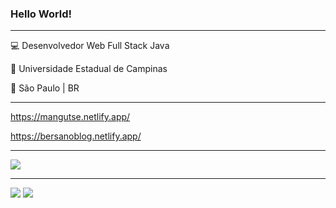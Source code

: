 ### Hello World!

<hr>

💻 Desenvolvedor Web Full Stack Java

🏫 Universidade Estadual de Campinas

🏡 São Paulo | BR

<hr>

https://mangutse.netlify.app/

https://bersanoblog.netlify.app/
  
<hr>

<a href="mailto:vinicius.bersano@gmail.com" target="_blank"><img src="https://img.shields.io/badge/Gmail-D14836?style=for-the-badge&logo=gmail&logoColor=white"></a>

<hr>

<img src="https://img.shields.io/badge/Java-ED8B00?style=for-the-badge&logo=java&logoColor=white">
<img src="https://img.shields.io/badge/Spring-6DB33F?style=for-the-badge&logo=spring&logoColor=white">
